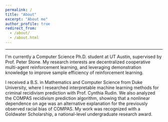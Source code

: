 ```yaml
---
permalink: /
title: "About"
excerpt: "About me"
author_profile: true
redirect_from: 
  - /about/
  - /about.html
---
```


------
I'm currently a Computer Science Ph.D. student at UT Austin, supervised by Prof. Peter Stone. My research interests are decentralized cooperative multi-agent reinforcement learning, and leveraging demonstration knowledge to improve sample efficiency of reinforcement learning.


I received a B.S. in Mathematics and Computer Science from Duke University, where I researched interpretable machine learning methods for criminal recidivism prediction with Prof. Cynthia Rudin. We also analyzed the COMPAS recidivism prediction algorithm, showing that a nonlinear dependence on age was an alternative explanation for the previously observed racial bias of COMPAS. My work was recognized with a Goldwater Scholarship, a national-level undergraduate research award. 